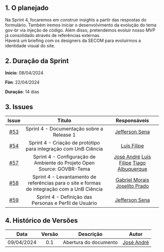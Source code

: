 ## 1. O planejado

Na Sprint 4, focaremos em construir insights a partir das respostas do formulário. Também iremos iniciar o desenvolvimento da evolução do tema gov-br via injeção de código. Além disso, pretendemos evoluir nosso MVP já consolidado através de referências externas.<br>
Haverá um briefing com os designers da SECOM para evoluirmos a identidade visual do site.


## 2. Duração da Sprint

**Início**: 08/04/2024

**Fim**: 22/04/2024

**Duração**: 14 dias

## 3. Issues

|                            Issue                             |              Título               |                    Responsáveis                     |
| :----------------------------------------------------------: | :-------------------------------: | :-------------------------------------------------: |
| [#53](https://github.com/ResidenciaTICBrisa/T2G7-Revista-Darcy/issues/53) | Sprint 4 - Documentação sobre a Release 1 | [Jefferson Sena](https://github.com/JeffersonSenaa) |
| [#54](https://github.com/ResidenciaTICBrisa/T2G7-Revista-Darcy/issues/54) |  Sprint 4 - Criação de protótipo para integração com UnB Ciência | [Luís Filipe](https://github.com/luisfilipe3) |
| [#57](https://github.com/ResidenciaTICBrisa/T2G7-Revista-Darcy/issues/57) | Sprint 4 - Configuração de Ambiente do Projeto Open Source: GOVBR-Tema| [José André](https://github.com/joseandre25) [Luís Filipe](https://github.com/luisfilipe3) [Tiago Albuquerque](Tiago1604) |
| [#58](https://github.com/ResidenciaTICBrisa/T2G7-Revista-Darcy/issues/58) | Sprint 4 -  Levantamento de referências para o site e formas de integração com a UnB Ciência  | [Gabriel Morais](https://github.com/gabriel-moraiss) [Joselito Prado](https://github.com/joselitopradomarques)|
| [#59](https://github.com/ResidenciaTICBrisa/T2G7-Revista-Darcy/issues/59) | Sprint 4 -  Definição das Personas e Perfil de Usuário  | [Jefferson Sena](https://github.com/JeffersonSenaa) |


## 4. Histórico de Versões

| Data       | Versão | Descrição                                 | Autor             |
| :--------: | :----: | :--------------------:                    | :---------------: |
| 09/04/2024 |  0.1   | Abertura do documento                     | [José André ](https://github.com/joseandre25) |
